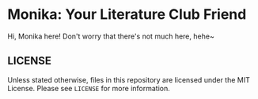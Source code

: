 # Monika: Your Literature Club Friend #

Hi, Monika here! Don't worry that there's not much here, hehe~

## LICENSE ##

Unless stated otherwise, files in this repository are licensed under the MIT
License. Please see `LICENSE` for more information.
